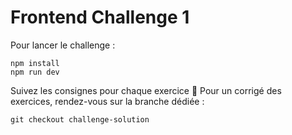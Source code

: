 # Frontend Challenge 1

Pour lancer le challenge :

```
npm install
npm run dev
```

Suivez les consignes pour chaque exercice 🙂
Pour un corrigé des exercices, rendez-vous sur la branche dédiée :

```
git checkout challenge-solution
```
